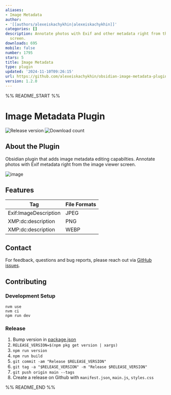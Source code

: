 ```yaml
---
aliases:
- Image Metadata
author:
- '[[authors/alexeiskachykhin|alexeiskachykhin]]'
categories: []
description: Annotate photos with Exif and other metadata right from the image viewer
  screen.
downloads: 695
mobile: false
number: 1795
stars: 5
title: Image Metadata
type: plugin
updated: '2024-11-10T09:26:15'
url: https://github.com/alexeiskachykhin/obsidian-image-metadata-plugin
version: 1.2.0
---
```


%% README_START %%

# Image Metadata Plugin

![Release version](https://img.shields.io/github/v/release/alexeiskachykhin/obsidian-image-metadata-plugin?style=for-the-badge) ![Download count](https://img.shields.io/github/downloads/alexeiskachykhin/obsidian-image-metadata-plugin/total?style=for-the-badge)

## About the Plugin

Obsidian plugin that adds image metadata editing capabilties. Annotate photos with Exif metadata right from the image viewer screen.

![image](https://github.com/alexeiskachykhin/obsidian-image-metadata-plugin/assets/2787454/889c89b8-1eca-4dd5-9634-6bc1e19ee3f8)

## Features

| Tag                   | File Formats |
| --------------------- | ------------ |
| Exif:ImageDescription | JPEG         |
| XMP:dc:description    | PNG          |
| XMP:dc:description    | WEBP         |

## Contact

For feedback, questions and bug reports, please reach out via [GitHub issues](https://github.com/alexeiskachykhin/obsidian-image-metadata-plugin/issues).

## Contributing

### Development Setup

```
nvm use
nvm ci
npm run dev
```

### Release

1. Bump version in [package.json](./package.json)
1. `RELEASE_VERSION=$(npm pkg get version | xargs)`
1. `npm run version`
1. `npm run build`
1. `git commit -am "Release $RELEASE_VERSION"`
1. `git tag -a "$RELEASE_VERSION" -m "Release $RELEASE_VERSION"`
1. `git push origin main --tags`
1. Create a release on Github with `manifest.json`, `main.js`, `styles.css`


%% README_END %%